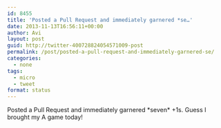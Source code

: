 ```yaml
---
id: 8455
title: 'Posted a Pull Request and immediately garnered *se…'
date: 2013-11-13T16:56:11+00:00
author: Avi
layout: post
guid: http://twitter-400728824054571009-post
permalink: /post/posted-a-pull-request-and-immediately-garnered-se/
categories:
  - none
tags:
  - micro
  - tweet
format: status
---
```

Posted a Pull Request and immediately garnered \*seven\* +1s. Guess I brought my A game today!